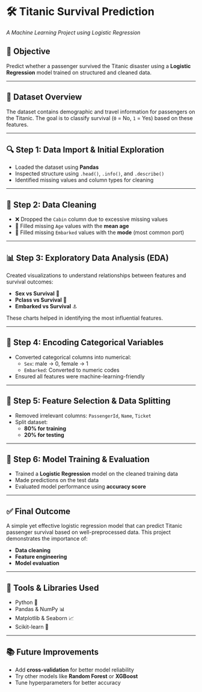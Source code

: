 # 🛠️ Titanic Survival Prediction  
*A Machine Learning Project using Logistic Regression*

## 📌 Objective
Predict whether a passenger survived the Titanic disaster using a **Logistic Regression** model trained on structured and cleaned data.

---

## 📂 Dataset Overview
The dataset contains demographic and travel information for passengers on the Titanic. The goal is to classify survival (`0` = No, `1` = Yes) based on these features.

---

## 🔍 Step 1: Data Import & Initial Exploration
- Loaded the dataset using **Pandas**
- Inspected structure using `.head()`, `.info()`, and `.describe()`
- Identified missing values and column types for cleaning

---

## 🧹 Step 2: Data Cleaning
- ❌ Dropped the `Cabin` column due to excessive missing values  
- 🧮 Filled missing `Age` values with the **mean age**  
- 📍 Filled missing `Embarked` values with the **mode** (most common port)

---

## 📊 Step 3: Exploratory Data Analysis (EDA)
Created visualizations to understand relationships between features and survival outcomes:
- **Sex vs Survival** 🚻
- **Pclass vs Survival** 🎫
- **Embarked vs Survival** ⚓

These charts helped in identifying the most influential features.

---

## 🔄 Step 4: Encoding Categorical Variables
- Converted categorical columns into numerical:
  - `Sex`: male → 0, female → 1  
  - `Embarked`: Converted to numeric codes
- Ensured all features were machine-learning-friendly

---

## 🧠 Step 5: Feature Selection & Data Splitting
- Removed irrelevant columns: `PassengerId`, `Name`, `Ticket`
- Split dataset:
  - **80% for training**
  - **20% for testing**

---

## 🤖 Step 6: Model Training & Evaluation
- Trained a **Logistic Regression** model on the cleaned training data  
- Made predictions on the test data  
- Evaluated model performance using **accuracy score**

---

## ✅ Final Outcome
A simple yet effective logistic regression model that can predict Titanic passenger survival based on well-preprocessed data. This project demonstrates the importance of:
- **Data cleaning**
- **Feature engineering**
- **Model evaluation**

---

## 📌 Tools & Libraries Used
- Python 🐍
- Pandas & NumPy 📊
- Matplotlib & Seaborn 📈
- Scikit-learn 🤖

---

## 📚 Future Improvements
- Add **cross-validation** for better model reliability  
- Try other models like **Random Forest** or **XGBoost**  
- Tune hyperparameters for better accuracy
